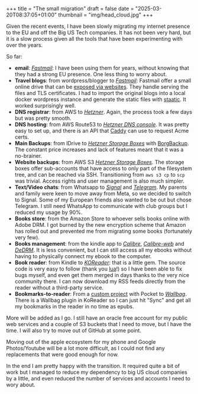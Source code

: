 +++
title = "The small migration"
draft = false
date = "2025-03-20T08:37:05+01:00"
thumbnail = "img/head_cloud.jpg"
+++

Given the recent events, I have been slowly migrating my internet presence to the EU and off the Big US Tech companies. It has not been very hard,
but it is a slow process given all the tools that have been experimenting with over the years.

So far:
- **email**: [*Fastmail*](https://www.fastmail.com/): I have been using them for years, without knowing that they had a strong EU presence. One less thing to worry about.
- **Travel blogs**: from wordpress/blogger to [*Fastmail*](https://www.fastmail.com/): Fastmail offer a small online drive that can be
  [exposed via websites](https://www.fastmail.help/hc/en-us/articles/1500000280141-How-to-set-up-a-website). They handle serving the files and TLS certificates.
  I had to import the original blogs into a local docker wordpress instance and generate the static files with [staatic](https://staatic.com/). It worked surprisingly well.
- **DNS registrar**: from AWS to [*Hetzner*](https://www.hetzner.com/domainregistration/). Again, the process took a few days but was pretty smooth.
- **DNS hosting**: from AWS Route53 to [*Hetzner DNS console*](https://www.hetzner.com/dns-console/). It was pretty easy to set up, and there is an API that [Caddy](https://github.com/caddy-dns/hetzner) can use to request Acme certs.
- **Main Backups**: from IDrive to [*Hetzner Storage Boxes*](https://www.hetzner.com/storage/storage-box/) with [BorgBackup](https://www.borgbackup.org/). The constant price increases and lack of features meant that it was a no-brainer.
- **Website backups**: from AWS S3 [*Hetzner Storage Boxes*](https://www.hetzner.com/storage/storage-box/). The storage boxes offer sub-accounts that have access to only part of the filesystem tree, and can be reached via SSH.
  Transitioning from `aws s3 cp` to `scp` was trivial. Access rights and user management is also much simpler.
- **Text/Video chats**: from Whatsapp to [*Signal*](https://signal.org/) and [*Telegram*](https://telegram.org/). My parents and family were keen to move away from Meta, so we decided to switch to Signal. Some of my European friends also wanted to be out but chose Telegram. I still need WhatsApp to communicate with club groups but I reduced my usage by 90%.
- **Books store**: from the Amazon Store to whoever sells books online with Adobe DRM. I got burned by the new encryption scheme that Amazon has rolled out and prevented me from migrating some books (fortunately very few).
- **Books management**: from the kindle app to [*Calibre*](https://calibre-ebook.com/), [*Calibre-web*](https://github.com/janeczku/calibre-web) and [*DeDRM*](https://github.com/apprenticeharper/DeDRM_tools).
  It is less convenient, but I can still access all my ebooks without having to physically connect my ebook to the computer.
- **Book reader**: from Kindle to [*KOReader*](https://koreader.rocks/): that is a little gem. The source code is very easy to follow (thank you [lua](https://www.lua.org/)!) so I have been able to
  fix bugs myself, and even get them merged in days thanks to the very nice community there. I can now download my RSS feeds directly from the reader without a third-party service.
- **Bookmarks-to-reader**: From a [custom project](https://github.com/Blizarre/pouch2inflame) with Pocket to [*Wallbag*](https://wallabag.org/). There is a Wallbag plugin in KoReader so I can just hit "Sync" and get all
  my bookmarks in the reader in no time as epubs. 

More will be added as I go. I still have an oracle free account for my public web services and a couple of S3 buckets that I need to move, but I have the time. I will also try to
move out of GitHub at some point.

Moving out of the apple ecosystem for my phone and Google Photos/Youtube will be a lot more difficult, as I could not find any replacements that were good enough for now.

In the end I am pretty happy with the transition. It required quite a bit of work but I managed to reduce my dependency to big US cloud companies by a little, and
even reduced the number of services and accounts I need to wory about.
